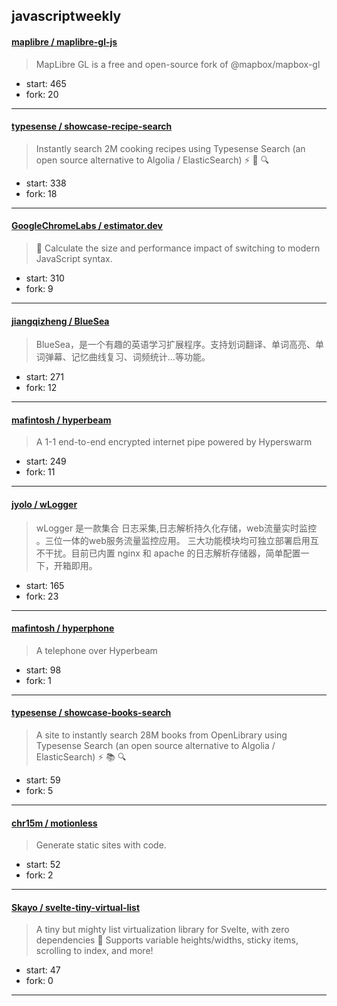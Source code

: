 ## javascriptweekly

#### [maplibre / maplibre-gl-js](https://github.com/maplibre/maplibre-gl-js)

> MapLibre GL is a free and open-source fork of @mapbox/mapbox-gl

+ start: 465
+ fork: 20

----


#### [typesense / showcase-recipe-search](https://github.com/typesense/showcase-recipe-search)

> Instantly search 2M cooking recipes using Typesense Search (an open source alternative to Algolia / ElasticSearch)  ⚡ 🥘 🔍

+ start: 338
+ fork: 18

----


#### [GoogleChromeLabs / estimator.dev](https://github.com/GoogleChromeLabs/estimator.dev)

> 🧮 Calculate the size and performance impact of switching to modern JavaScript syntax.

+ start: 310
+ fork: 9

----


#### [jiangqizheng / BlueSea](https://github.com/jiangqizheng/BlueSea)

> BlueSea，是一个有趣的英语学习扩展程序。支持划词翻译、单词高亮、单词弹幕、记忆曲线复习、词频统计...等功能。

+ start: 271
+ fork: 12

----


#### [mafintosh / hyperbeam](https://github.com/mafintosh/hyperbeam)

> A 1-1 end-to-end encrypted internet pipe powered by Hyperswarm

+ start: 249
+ fork: 11

----


#### [jyolo / wLogger](https://github.com/jyolo/wLogger)

> wLogger 是一款集合 日志采集,日志解析持久化存储，web流量实时监控 。三位一体的web服务流量监控应用。 三大功能模块均可独立部署启用互不干扰。目前已内置 nginx 和 apache 的日志解析存储器，简单配置一下，开箱即用。

+ start: 165
+ fork: 23

----


#### [mafintosh / hyperphone](https://github.com/mafintosh/hyperphone)

> A telephone over Hyperbeam

+ start: 98
+ fork: 1

----


#### [typesense / showcase-books-search](https://github.com/typesense/showcase-books-search)

> A site to instantly search 28M books from OpenLibrary using Typesense Search (an open source alternative to Algolia / ElasticSearch) ⚡ 📚 🔍

+ start: 59
+ fork: 5

----


#### [chr15m / motionless](https://github.com/chr15m/motionless)

> Generate static sites with code.

+ start: 52
+ fork: 2

----


#### [Skayo / svelte-tiny-virtual-list](https://github.com/Skayo/svelte-tiny-virtual-list)

> A tiny but mighty list virtualization library for Svelte, with zero dependencies 💪 Supports variable heights/widths, sticky items, scrolling to index, and more!

+ start: 47
+ fork: 0

----

